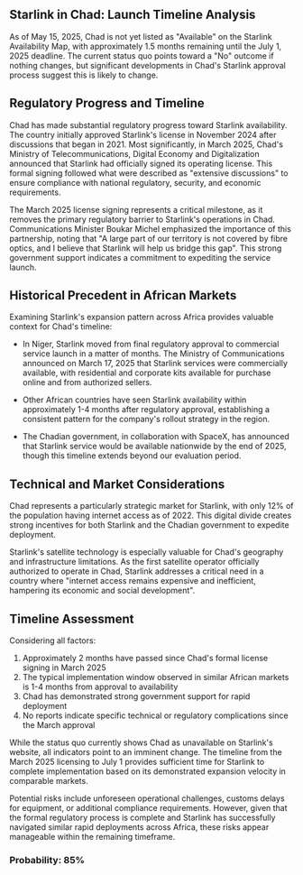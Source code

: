 ## Starlink in Chad: Launch Timeline Analysis

As of May 15, 2025, Chad is not yet listed as "Available" on the Starlink Availability Map, with approximately 1.5 months remaining until the July 1, 2025 deadline. The current status quo points toward a "No" outcome if nothing changes, but significant developments in Chad's Starlink approval process suggest this is likely to change.

## Regulatory Progress and Timeline

Chad has made substantial regulatory progress toward Starlink availability. The country initially approved Starlink's license in November 2024 after discussions that began in 2021. Most significantly, in March 2025, Chad's Ministry of Telecommunications, Digital Economy and Digitalization announced that Starlink had officially signed its operating license. This formal signing followed what were described as "extensive discussions" to ensure compliance with national regulatory, security, and economic requirements.

The March 2025 license signing represents a critical milestone, as it removes the primary regulatory barrier to Starlink's operations in Chad. Communications Minister Boukar Michel emphasized the importance of this partnership, noting that "A large part of our territory is not covered by fibre optics, and I believe that Starlink will help us bridge this gap". This strong government support indicates a commitment to expediting the service launch.

## Historical Precedent in African Markets

Examining Starlink's expansion pattern across Africa provides valuable context for Chad's timeline:

- In Niger, Starlink moved from final regulatory approval to commercial service launch in a matter of months. The Ministry of Communications announced on March 17, 2025 that Starlink services were commercially available, with residential and corporate kits available for purchase online and from authorized sellers.

- Other African countries have seen Starlink availability within approximately 1-4 months after regulatory approval, establishing a consistent pattern for the company's rollout strategy in the region.

- The Chadian government, in collaboration with SpaceX, has announced that Starlink service would be available nationwide by the end of 2025, though this timeline extends beyond our evaluation period.

## Technical and Market Considerations

Chad represents a particularly strategic market for Starlink, with only 12% of the population having internet access as of 2022. This digital divide creates strong incentives for both Starlink and the Chadian government to expedite deployment.

Starlink's satellite technology is especially valuable for Chad's geography and infrastructure limitations. As the first satellite operator officially authorized to operate in Chad, Starlink addresses a critical need in a country where "internet access remains expensive and inefficient, hampering its economic and social development".

## Timeline Assessment

Considering all factors:

1. Approximately 2 months have passed since Chad's formal license signing in March 2025
2. The typical implementation window observed in similar African markets is 1-4 months from approval to availability
3. Chad has demonstrated strong government support for rapid deployment
4. No reports indicate specific technical or regulatory complications since the March approval

While the status quo currently shows Chad as unavailable on Starlink's website, all indicators point to an imminent change. The timeline from the March 2025 licensing to July 1 provides sufficient time for Starlink to complete implementation based on its demonstrated expansion velocity in comparable markets.

Potential risks include unforeseen operational challenges, customs delays for equipment, or additional compliance requirements. However, given that the formal regulatory process is complete and Starlink has successfully navigated similar rapid deployments across Africa, these risks appear manageable within the remaining timeframe.

### Probability: 85%